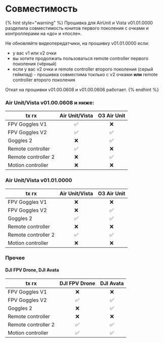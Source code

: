# Совместимость

{% hint style="warning" %}
Прошивка для AirUnit и Vista v01.01.0000 разделила совместимость юнитов первого поколения с очками и контроллерами на «до» и «после». &#x20;

Не обновляйте видеопередатчики, на прошивку v01.01.0000 если:

* у вас v1 или v2 очки
* вы хотите продолжать пользоваться remote controller первого поколения (чёрный)
* если у вас v2 очки и remote controller второго поколения (серый геймпад) - прошивка совместима токлько с v2 очками **или** remote controller второго поколения

Откат на прошивки v01.00.0608 и v01.00.0606 работает.
{% endhint %}

### &#x20;Air Unit/Vista v01.00.0608 и ниже:

| tx rx               |  Air Unit/Vista | O3 Air Unit |
| ------------------- | :-------------: | :---------: |
| FPV Goggles V1      |        ✅        |      ❌      |
| FPV Goggles V2      |        ✅        |      ✅      |
| Goggles 2           |        ❌        |      ✅      |
| Remote controller   |        ✅        |      ❌      |
| Remote controller 2 |        ❌        |      ✅      |
| Motion controller   |        ❌        |      ❌      |

### Air Unit/Vista v01.01.0000

| tx rx               |  Air Unit/Vista | O3 Air Unit |
| ------------------- | :-------------: | :---------: |
| FPV Goggles V1      |        ❌        |      ❌      |
| FPV Goggles V2      |        ❌        |      ✅      |
| Goggles 2           |        ✅        |      ✅      |
| Remote controller   |        ❌        |      ❌      |
| Remote controller 2 |        ✅        |      ✅      |
| Motion controller   |        ❌        |      ❌      |

### Прочее

#### DJI FPV Drone, DJI Avata

|  tx rx              | DJI FPV Drone | DJI Avata |
| ------------------- | :-----------: | :-------: |
| FPV Goggles V1      |       ❌       |     ❌     |
| FPV Goggles V2      |       ✅       |     ✅     |
| Goggles 2           |       ❌       |     ✅     |
| Remote controller   |       ❌       |     ❌     |
| Remote controller 2 |       ✅       |     ✅     |
| Motion controller   |       ✅       |     ✅     |


